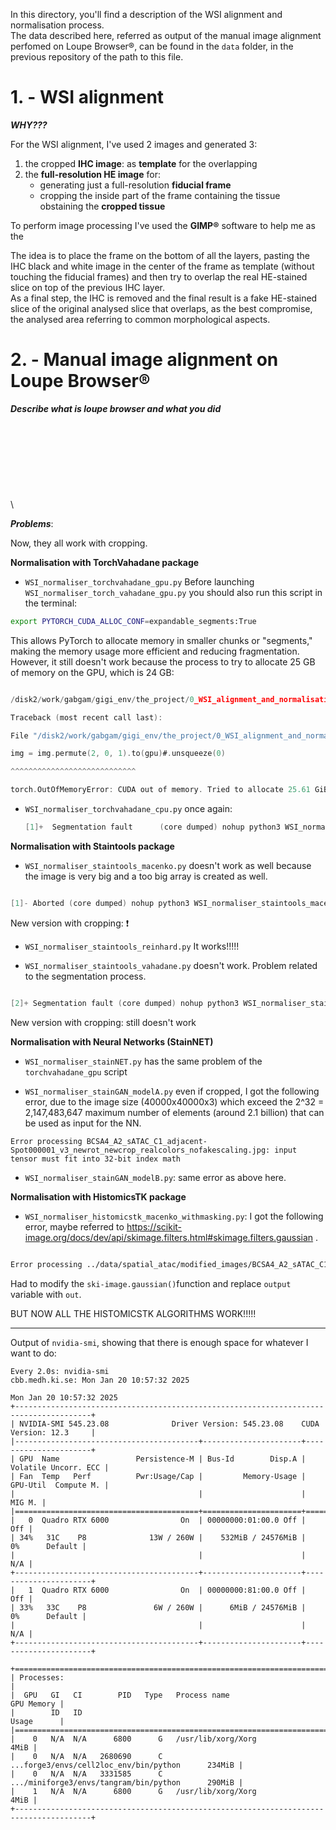 
In this directory, you'll find a description of the WSI alignment and normalisation process.\
The data described here, referred as output of the manual image alignment perfomed on Loupe Browser®, can be found in the `data` folder, in the previous repository of the path to this file. 

# 1. - WSI alignment

***WHY???***

For the WSI alignment, I've used 2 images and generated 3:
1)  the cropped **IHC image**: as **template** for the overlapping
2)  the **full-resolution HE image** for:
      - generating just a full-resolution **fiducial frame**
      - cropping the inside part of the frame containing the tissue obstaining the **cropped tissue**

To perform image processing I've used the **GIMP®** software to help me as the  

The idea is to place the frame on the bottom of all the layers, pasting the IHC black and white image in the center of the frame as template (without touching the fiducial frames) and then try to overlap the real HE-stained slice on top of the previous IHC layer.\
As a final step, the IHC is removed and the final result is a fake HE-stained slice of the original analysed slice that overlaps, as the best compromise, the analysed area referring to common morphological aspects.

# 2. - Manual image alignment on Loupe Browser®

***Describe what is loupe browser and what you did***
\
\
\
\
\
\
\
\
\
\









***Problems***:

Now, they all work with cropping.

**Normalisation with TorchVahadane package**

- `WSI_normaliser_torchvahadane_gpu.py`
Before launching `WSI_normaliser_torch_vahadane_gpu.py` you should also run this script in the terminal:

```bash
export PYTORCH_CUDA_ALLOC_CONF=expandable_segments:True
```

This allows PyTorch to allocate memory in smaller chunks or "segments," making the memory usage more efficient and reducing fragmentation.
However, it still doesn't work  because the process to try to allocate 25 GB of memory on the GPU, which is 24 GB:

```h

/disk2/work/gabgam/gigi_env/the_project/0_WSI_alignment_and_normalisation

Traceback (most recent call last):

File "/disk2/work/gabgam/gigi_env/the_project/0_WSI_alignment_and_normalisation/WSI_normaliser_torch_vahadane_gpu.py", line 76, in <module>

img = img.permute(2, 0, 1).to(gpu)#.unsqueeze(0)

^^^^^^^^^^^^^^^^^^^^^^^^^^^^

torch.OutOfMemoryError: CUDA out of memory. Tried to allocate 25.61 GiB. GPU 0 has a total capacity of 23.64 GiB of which 22.98 GiB is free.

```

- `WSI_normaliser_torchvahadane_cpu.py` once again:
  ```h
  [1]+  Segmentation fault      (core dumped) nohup python3 WSI_normaliser_torch_vahadane_cpu.py > nohup_torchvahadane_cpu.out
  ```

  

**Normalisation with Staintools package**

- `WSI_normaliser_staintools_macenko.py` doesn't work as well because the image is very big and a too big array is created as well.

```h

[1]- Aborted (core dumped) nohup python3 WSI_normaliser_staintools_macenko.py > nohup_staintools_macenko.out

```

New version with cropping: ❗️

  

- `WSI_normaliser_staintools_reinhard.py` It works!!!!!

  

- `WSI_normaliser_staintools_vahadane.py` doesn't work. Problem related to the segmentation process.

```h

[2]+ Segmentation fault (core dumped) nohup python3 WSI_normaliser_staintools_vahadane.py > nohup_staintools_vahadane.out

```

New version with cropping: still doesn't work

**Normalisation with Neural Networks (StainNET)**

- `WSI_normaliser_stainNET.py` has the same problem of the `torchvahadane_gpu` script

- `WSI_normaliser_stainGAN_modelA.py` even if cropped, I got the following error, due to the image size (40000x40000x3) which exceed the 2^32 = 2,147,483,647 maximum number of elements (around 2.1 billion) that can be used as input for the NN.

```
Error processing BCSA4_A2_sATAC_C1_adjacent-Spot000001_v3_newrot_newcrop_realcolors_nofakescaling.jpg: input tensor must fit into 32-bit index math
```

- `WSI_normaliser_stainGAN_modelB.py`: same error as above here.

  

**Normalisation with HistomicsTK package**

  

- `WSI_normaliser_histomicstk_macenko_withmasking.py`: I got the following error, maybe referred to https://scikit-image.org/docs/dev/api/skimage.filters.html#skimage.filters.gaussian .

```sh

Error processing ../data/spatial_atac/modified_images/BCSA4_A2_sATAC_C1_adjacent-Spot000001_v3_newrot_newcrop_realcolors_nofakescaling: gaussian() got an unexpected keyword argument 'output'

```

  Had to modify the `ski-image.gaussian()`function and replace `output` variable with `out`.

BUT NOW ALL THE HISTOMICSTK ALGORITHMS WORK!!!!!



---
  

Output of `nvidia-smi`, showing that there is enough space for whatever I want to do:
```
Every 2.0s: nvidia-smi                                                                                                                                                                             cbb.medh.ki.se: Mon Jan 20 10:57:32 2025

Mon Jan 20 10:57:32 2025
+---------------------------------------------------------------------------------------+
| NVIDIA-SMI 545.23.08              Driver Version: 545.23.08    CUDA Version: 12.3     |
|-----------------------------------------+----------------------+----------------------+
| GPU  Name                 Persistence-M | Bus-Id        Disp.A | Volatile Uncorr. ECC |
| Fan  Temp   Perf          Pwr:Usage/Cap |         Memory-Usage | GPU-Util  Compute M. |
|                                         |                      |               MIG M. |
|=========================================+======================+======================|
|   0  Quadro RTX 6000                On  | 00000000:01:00.0 Off |                  Off |
| 34%   31C    P8              13W / 260W |    532MiB / 24576MiB |      0%      Default |
|                                         |                      |                  N/A |
+-----------------------------------------+----------------------+----------------------+
|   1  Quadro RTX 6000                On  | 00000000:81:00.0 Off |                  Off |
| 33%   33C    P8               6W / 260W |      6MiB / 24576MiB |      0%      Default |
|                                         |                      |                  N/A |
+-----------------------------------------+----------------------+----------------------+

+=======================================================================================+
| Processes:                                                                            |
|  GPU   GI   CI        PID   Type   Process name                            GPU Memory |
|        ID   ID                                                             Usage      |
|=======================================================================================|
|    0   N/A  N/A      6800      G   /usr/lib/xorg/Xorg                            4MiB |
|    0   N/A  N/A   2680690      C   ...forge3/envs/cell2loc_env/bin/python      234MiB |
|    0   N/A  N/A   3331585      C   .../miniforge3/envs/tangram/bin/python      290MiB |
|    1   N/A  N/A      6800      G   /usr/lib/xorg/Xorg                            4MiB |
+---------------------------------------------------------------------------------------+
```

